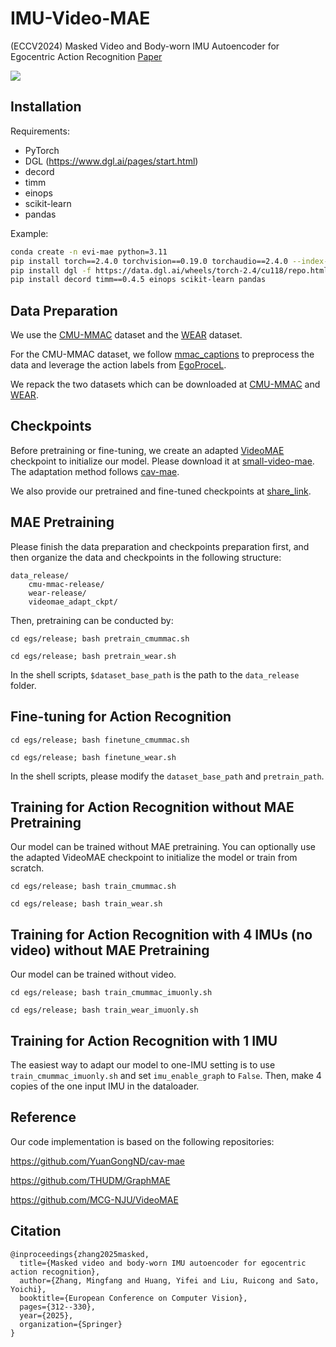 # IMU-Video-MAE

(ECCV2024) Masked Video and Body-worn IMU Autoencoder for Egocentric Action Recognition [Paper](https://arxiv.org/pdf/2407.06628)

<img src="./evi-mae.png" />

## Installation

Requirements:
- PyTorch
- DGL (https://www.dgl.ai/pages/start.html)
- decord
- timm
- einops
- scikit-learn
- pandas

Example:
```bash
conda create -n evi-mae python=3.11
pip install torch==2.4.0 torchvision==0.19.0 torchaudio==2.4.0 --index-url https://download.pytorch.org/whl/cu118
pip install dgl -f https://data.dgl.ai/wheels/torch-2.4/cu118/repo.html
pip install decord timm==0.4.5 einops scikit-learn pandas
```

## Data Preparation
We use the [CMU-MMAC](http://kitchen.cs.cmu.edu) dataset and the [WEAR](https://github.com/mariusbock/wear) dataset.

For the CMU-MMAC dataset, we follow [mmac_captions](https://github.com/hitachi-rd-cv/mmac_captions) to preprocess the data and leverage the action labels from [EgoProceL](https://github.com/Sid2697/EgoProceL-egocentric-procedure-learning/blob/main/EgoProceL-download-README.md).

We repack the two datasets which can be downloaded at [CMU-MMAC](https://drive.google.com/file/d/1H0zCzvEeDIAgT9FLfcSoZp3FXP42ibBP/view?usp=share_link) and [WEAR](https://drive.google.com/file/d/1dQCWDOhg70-s7ErP4FBVBKaTHREUkdKo/view?usp=share_link).

## Checkpoints

Before pretraining or fine-tuning, we create an adapted [VideoMAE](https://arxiv.org/abs/2203.12602) checkpoint to initialize our model. Please download it at [small-video-mae](https://drive.google.com/file/d/1JxQtmgoxIxqFdY-3CAjUlZvs2JTn_l3A/view?usp=share_link). The adaptation method follows [cav-mae](https://github.com/YuanGongND/cav-mae/tree/master?tab=readme-ov-file#adapt-vision-mae-checkpoint).

We also provide our pretrained and fine-tuned checkpoints at [share_link](https://drive.google.com/file/d/1N0U-PR8ydHx-BtWz_v1QUrCNkZGWQ1KV/view?usp=share_link).

## MAE Pretraining

Please finish the data preparation and checkpoints preparation first, and then organize the data and checkpoints in the following structure:

```
data_release/
    cmu-mmac-release/
    wear-release/
    videomae_adapt_ckpt/
```

Then, pretraining can be conducted by:

`cd egs/release; bash pretrain_cmummac.sh`

`cd egs/release; bash pretrain_wear.sh`

In the shell scripts, `$dataset_base_path` is the path to the `data_release` folder.

## Fine-tuning for Action Recognition

`cd egs/release; bash finetune_cmummac.sh`

`cd egs/release; bash finetune_wear.sh`

In the shell scripts, please modify the `dataset_base_path` and `pretrain_path`.

## Training for Action Recognition without MAE Pretraining

Our model can be trained without MAE pretraining. You can optionally use the adapted VideoMAE checkpoint to initialize the model or train from scratch.

`cd egs/release; bash train_cmummac.sh`

`cd egs/release; bash train_wear.sh`

## Training for Action Recognition with 4 IMUs (no video) without MAE Pretraining

Our model can be trained without video.

`cd egs/release; bash train_cmummac_imuonly.sh`

`cd egs/release; bash train_wear_imuonly.sh`

## Training for Action Recognition with 1 IMU

The easiest way to adapt our model to one-IMU setting is to use `train_cmummac_imuonly.sh` and set `imu_enable_graph` to `False`. Then, make 4 copies of the one input IMU in the dataloader.

## Reference

Our code implementation is based on the following repositories:

https://github.com/YuanGongND/cav-mae

https://github.com/THUDM/GraphMAE

https://github.com/MCG-NJU/VideoMAE

## Citation

```
@inproceedings{zhang2025masked,
  title={Masked video and body-worn IMU autoencoder for egocentric action recognition},
  author={Zhang, Mingfang and Huang, Yifei and Liu, Ruicong and Sato, Yoichi},
  booktitle={European Conference on Computer Vision},
  pages={312--330},
  year={2025},
  organization={Springer}
}
```
